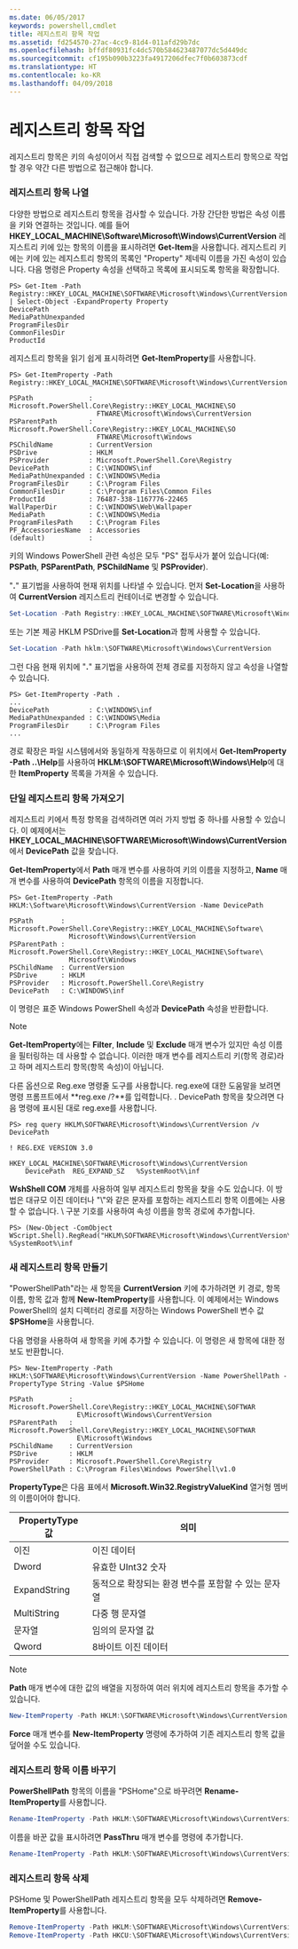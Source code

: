 ```yaml
---
ms.date: 06/05/2017
keywords: powershell,cmdlet
title: 레지스트리 항목 작업
ms.assetid: fd254570-27ac-4cc9-81d4-011afd29b7dc
ms.openlocfilehash: bffdf80931fc4dc570b584623487077dc5d449dc
ms.sourcegitcommit: cf195b090b3223fa4917206dfec7f0b603873cdf
ms.translationtype: HT
ms.contentlocale: ko-KR
ms.lasthandoff: 04/09/2018
---
```

# <a name="working-with-registry-entries"></a>레지스트리 항목 작업

레지스트리 항목은 키의 속성이어서 직접 검색할 수 없으므로 레지스트리 항목으로 작업할 경우 약간 다른 방법으로 접근해야 합니다.

### <a name="listing-registry-entries"></a>레지스트리 항목 나열

다양한 방법으로 레지스트리 항목을 검사할 수 있습니다. 가장 간단한 방법은 속성 이름을 키와 연결하는 것입니다. 예를 들어 **HKEY_LOCAL_MACHINE\\Software\\Microsoft\\Windows\\CurrentVersion** 레지스트리 키에 있는 항목의 이름을 표시하려면 **Get-Item**을 사용합니다. 레지스트리 키에는 키에 있는 레지스트리 항목의 목록인 "Property" 제네릭 이름을 가진 속성이 있습니다. 다음 명령은 Property 속성을 선택하고 목록에 표시되도록 항목을 확장합니다.

```
PS> Get-Item -Path Registry::HKEY_LOCAL_MACHINE\SOFTWARE\Microsoft\Windows\CurrentVersion | Select-Object -ExpandProperty Property
DevicePath
MediaPathUnexpanded
ProgramFilesDir
CommonFilesDir
ProductId
```

레지스트리 항목을 읽기 쉽게 표시하려면 **Get-ItemProperty**를 사용합니다.

```
PS> Get-ItemProperty -Path Registry::HKEY_LOCAL_MACHINE\SOFTWARE\Microsoft\Windows\CurrentVersion

PSPath              : Microsoft.PowerShell.Core\Registry::HKEY_LOCAL_MACHINE\SO
                      FTWARE\Microsoft\Windows\CurrentVersion
PSParentPath        : Microsoft.PowerShell.Core\Registry::HKEY_LOCAL_MACHINE\SO
                      FTWARE\Microsoft\Windows
PSChildName         : CurrentVersion
PSDrive             : HKLM
PSProvider          : Microsoft.PowerShell.Core\Registry
DevicePath          : C:\WINDOWS\inf
MediaPathUnexpanded : C:\WINDOWS\Media
ProgramFilesDir     : C:\Program Files
CommonFilesDir      : C:\Program Files\Common Files
ProductId           : 76487-338-1167776-22465
WallPaperDir        : C:\WINDOWS\Web\Wallpaper
MediaPath           : C:\WINDOWS\Media
ProgramFilesPath    : C:\Program Files
PF_AccessoriesName  : Accessories
(default)           :
```

키의 Windows PowerShell 관련 속성은 모두 "PS" 접두사가 붙어 있습니다(예: **PSPath**, **PSParentPath**, **PSChildName** 및 **PSProvider**).

"**.**" 표기법을 사용하여 현재 위치를 나타낼 수 있습니다. 먼저 **Set-Location**을 사용하여 **CurrentVersion** 레지스트리 컨테이너로 변경할 수 있습니다.

```powershell
Set-Location -Path Registry::HKEY_LOCAL_MACHINE\SOFTWARE\Microsoft\Windows\CurrentVersion
```

또는 기본 제공 HKLM PSDrive를 **Set-Location**과 함께 사용할 수 있습니다.

```powershell
Set-Location -Path hklm:\SOFTWARE\Microsoft\Windows\CurrentVersion
```

그런 다음 현재 위치에 "**.**" 표기법을 사용하여 전체 경로를 지정하지 않고 속성을 나열할 수 있습니다.

```
PS> Get-ItemProperty -Path .
...
DevicePath          : C:\WINDOWS\inf
MediaPathUnexpanded : C:\WINDOWS\Media
ProgramFilesDir     : C:\Program Files
...
```

경로 확장은 파일 시스템에서와 동일하게 작동하므로 이 위치에서 **Get-ItemProperty -Path ..\\Help**를 사용하여 **HKLM:\\SOFTWARE\\Microsoft\\Windows\\Help**에 대한 **ItemProperty** 목록을 가져올 수 있습니다.

### <a name="getting-a-single-registry-entry"></a>단일 레지스트리 항목 가져오기

레지스트리 키에서 특정 항목을 검색하려면 여러 가지 방법 중 하나를 사용할 수 있습니다. 이 예제에서는 **HKEY_LOCAL_MACHINE\\SOFTWARE\\Microsoft\\Windows\\CurrentVersion**에서 **DevicePath** 값을 찾습니다.

**Get-ItemProperty**에서 **Path** 매개 변수를 사용하여 키의 이름을 지정하고, **Name** 매개 변수를 사용하여 **DevicePath** 항목의 이름을 지정합니다.

```
PS> Get-ItemProperty -Path HKLM:\Software\Microsoft\Windows\CurrentVersion -Name DevicePath

PSPath       : Microsoft.PowerShell.Core\Registry::HKEY_LOCAL_MACHINE\Software\
               Microsoft\Windows\CurrentVersion
PSParentPath : Microsoft.PowerShell.Core\Registry::HKEY_LOCAL_MACHINE\Software\
               Microsoft\Windows
PSChildName  : CurrentVersion
PSDrive      : HKLM
PSProvider   : Microsoft.PowerShell.Core\Registry
DevicePath   : C:\WINDOWS\inf
```

이 명령은 표준 Windows PowerShell 속성과 **DevicePath** 속성을 반환합니다.

> [!NOTE]
> **Get-ItemProperty**에는 **Filter**, **Include** 및 **Exclude** 매개 변수가 있지만 속성 이름을 필터링하는 데 사용할 수 없습니다. 이러한 매개 변수를 레지스트리 키(항목 경로)라고 하며 레지스트리 항목(항목 속성)이 아닙니다.

다른 옵션으로 Reg.exe 명령줄 도구를 사용합니다. reg.exe에 대한 도움말을 보려면 명령 프롬프트에서 **reg.exe /?**를 입력합니다. . DevicePath 항목을 찾으려면 다음 명령에 표시된 대로 reg.exe를 사용합니다.

```
PS> reg query HKLM\SOFTWARE\Microsoft\Windows\CurrentVersion /v DevicePath

! REG.EXE VERSION 3.0

HKEY_LOCAL_MACHINE\SOFTWARE\Microsoft\Windows\CurrentVersion
    DevicePath  REG_EXPAND_SZ   %SystemRoot%\inf
```

**WshShell COM** 개체를 사용하여 일부 레지스트리 항목을 찾을 수도 있습니다. 이 방법은 대규모 이진 데이터나 "\\"와 같은 문자를 포함하는 레지스트리 항목 이름에는 사용할 수 없습니다. \\ 구분 기호를 사용하여 속성 이름을 항목 경로에 추가합니다.

```
PS> (New-Object -ComObject WScript.Shell).RegRead("HKLM\SOFTWARE\Microsoft\Windows\CurrentVersion\DevicePath")
%SystemRoot%\inf
```

### <a name="creating-new-registry-entries"></a>새 레지스트리 항목 만들기

"PowerShellPath"라는 새 항목을 **CurrentVersion** 키에 추가하려면 키 경로, 항목 이름, 항목 값과 함께 **New-ItemProperty**를 사용합니다. 이 예제에서는 Windows PowerShell의 설치 디렉터리 경로를 저장하는 Windows PowerShell 변수 값 **$PSHome**을 사용합니다.

다음 명령을 사용하여 새 항목을 키에 추가할 수 있습니다. 이 명령은 새 항목에 대한 정보도 반환합니다.

```
PS> New-ItemProperty -Path HKLM:\SOFTWARE\Microsoft\Windows\CurrentVersion -Name PowerShellPath -PropertyType String -Value $PSHome

PSPath         : Microsoft.PowerShell.Core\Registry::HKEY_LOCAL_MACHINE\SOFTWAR
                 E\Microsoft\Windows\CurrentVersion
PSParentPath   : Microsoft.PowerShell.Core\Registry::HKEY_LOCAL_MACHINE\SOFTWAR
                 E\Microsoft\Windows
PSChildName    : CurrentVersion
PSDrive        : HKLM
PSProvider     : Microsoft.PowerShell.Core\Registry
PowerShellPath : C:\Program Files\Windows PowerShell\v1.0
```

**PropertyType**은 다음 표에서 **Microsoft.Win32.RegistryValueKind** 열거형 멤버의 이름이어야 합니다.

|PropertyType 값|의미|
|----------------------|-----------|
|이진|이진 데이터|
|Dword|유효한 UInt32 숫자|
|ExpandString|동적으로 확장되는 환경 변수를 포함할 수 있는 문자열|
|MultiString|다중 행 문자열|
|문자열|임의의 문자열 값|
|Qword|8바이트 이진 데이터|

> [!NOTE]
> **Path** 매개 변수에 대한 값의 배열을 지정하여 여러 위치에 레지스트리 항목을 추가할 수 있습니다.

```powershell
New-ItemProperty -Path HKLM:\SOFTWARE\Microsoft\Windows\CurrentVersion, HKCU:\SOFTWARE\Microsoft\Windows\CurrentVersion -Name PowerShellPath -PropertyType String -Value $PSHome
```

**Force** 매개 변수를 **New-ItemProperty** 명령에 추가하여 기존 레지스트리 항목 값을 덮어쓸 수도 있습니다.

### <a name="renaming-registry-entries"></a>레지스트리 항목 이름 바꾸기

**PowerShellPath** 항목의 이름을 "PSHome"으로 바꾸려면 **Rename-ItemProperty**를 사용합니다.

```powershell
Rename-ItemProperty -Path HKLM:\SOFTWARE\Microsoft\Windows\CurrentVersion -Name PowerShellPath -NewName PSHome
```

이름을 바꾼 값을 표시하려면 **PassThru** 매개 변수를 명령에 추가합니다.

```powershell
Rename-ItemProperty -Path HKLM:\SOFTWARE\Microsoft\Windows\CurrentVersion -Name PowerShellPath -NewName PSHome -passthru
```

### <a name="deleting-registry-entries"></a>레지스트리 항목 삭제

PSHome 및 PowerShellPath 레지스트리 항목을 모두 삭제하려면 **Remove-ItemProperty**를 사용합니다.

```powershell
Remove-ItemProperty -Path HKLM:\SOFTWARE\Microsoft\Windows\CurrentVersion -Name PSHome
Remove-ItemProperty -Path HKCU:\SOFTWARE\Microsoft\Windows\CurrentVersion -Name PowerShellPath
```
